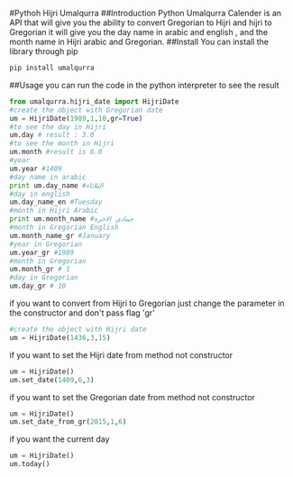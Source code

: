 #Pythoh Hijri Umalqurra
##Introduction
Python Umalqurra Calender is an API that will give you the ability to convert Gregorian to Hijri and hijri to Gregorian
it will give you the day name in arabic and english , and the month name in Hijri arabic and Gregorian.
##Install
You can install the library through pip 
```sh
pip install umalqurra
```
##Usage
you can run the code in the python interpreter to see the result 
```py
from umalqurra.hijri_date import HijriDate
#create the object with Gregorian date 
um = HijriDate(1989,1,10,gr=True)
#to see the day in Hijri
um.day # result : 3.0
#to see the month in Hijri
um.month #result is 6.0
#year
um.year #1409
#day name in arabic
print um.day_name #الثلاثاء
#day in english
um.day_name_en #Tuesday
#month in Hijri Arabic
print um.month_name #جمادي الاخرة
#month in Gregorian English
um.month_name_gr #January
#year in Gregorian
um.year_gr #1989
#month in Gregorian
um.month_gr # 1
#day in Gregorian
um.day_gr # 10
```
if you want to convert from Hijri to Gregorian just change the parameter in the constructor and don't pass flag 'gr'
```py
#create the object with Hijri date 
um = HijriDate(1436,3,15)
```
if you want to set the Hijri date from method not constructor
```py
um = HijriDate()
um.set_date(1409,6,3)
```
if you want to set the Gregorian date from method not constructor
```py
um = HijriDate()
um.set_date_from_gr(2015,1,6)
```
if you want the current day 
```py
um = HijriDate()
um.today()
```